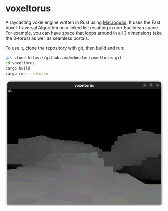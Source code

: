 # voxeltorus

A raycasting voxel engine written in Rust using [Macroquad](https://github.com/not-fl3/macroquad). It uses the Fast Voxel Traversal Algorithm on a linked list resulting in non-Euclidean space. For example, you can have space that loops around in all 3 dimensions (aka the 3-torus) as well as seamless portals.

To use it, clone the repository with git, then build and run:

```sh
git clone https://github.com/mdnestor/voxeltorus.git
cd voxeltorus
cargo build
cargo run --release
```

![](image.png)
